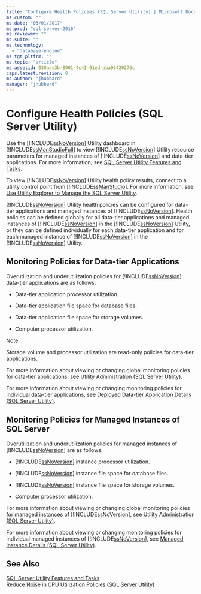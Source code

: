 ```yaml
---
title: "Configure Health Policies (SQL Server Utility) | Microsoft Docs"
ms.custom: ""
ms.date: "03/01/2017"
ms.prod: "sql-server-2016"
ms.reviewer: ""
ms.suite: ""
ms.technology: 
  - "database-engine"
ms.tgt_pltfrm: ""
ms.topic: "article"
ms.assetid: 030aac3b-8901-4c41-91ed-aba96420276c
caps.latest.revision: 8
ms.author: "jhubbard"
manager: "jhubbard"
---
```

# Configure Health Policies (SQL Server Utility)
  Use the [!INCLUDE[ssNoVersion](../../a9notintoc/includes/ssnoversion-md.md)] Utility dashboard in [!INCLUDE[ssManStudioFull](../../a9notintoc/includes/ssmanstudiofull-md.md)] to view [!INCLUDE[ssNoVersion](../../a9notintoc/includes/ssnoversion-md.md)] Utility resource parameters for managed instances of [!INCLUDE[ssNoVersion](../../a9notintoc/includes/ssnoversion-md.md)] and data-tier applications. For more information, see [SQL Server Utility Features and Tasks](../../relational-databases/manage/sql-server-utility-features-and-tasks.md).  
  
 To view [!INCLUDE[ssNoVersion](../../a9notintoc/includes/ssnoversion-md.md)] Utility health policy results, connect to a utility control point from [!INCLUDE[ssManStudio](../../a9notintoc/includes/ssmanstudio-md.md)]. For more information, see [Use Utility Explorer to Manage the SQL Server Utility](../../relational-databases/manage/use-utility-explorer-to-manage-the-sql-server-utility.md).  
  
 [!INCLUDE[ssNoVersion](../../a9notintoc/includes/ssnoversion-md.md)] Utility health policies can be configured for data-tier applications and managed instances of [!INCLUDE[ssNoVersion](../../a9notintoc/includes/ssnoversion-md.md)]. Health policies can be defined globally for all data-tier applications and managed instances of [!INCLUDE[ssNoVersion](../../a9notintoc/includes/ssnoversion-md.md)] in the [!INCLUDE[ssNoVersion](../../a9notintoc/includes/ssnoversion-md.md)] Utility, or they can be defined individually for each data-tier application and for each managed instance of [!INCLUDE[ssNoVersion](../../a9notintoc/includes/ssnoversion-md.md)] in the [!INCLUDE[ssNoVersion](../../a9notintoc/includes/ssnoversion-md.md)] Utility.  
  
## Monitoring Policies for Data-tier Applications  
 Overutilization and underutilization policies for [!INCLUDE[ssNoVersion](../../a9notintoc/includes/ssnoversion-md.md)] data-tier applications are as follows:  
  
-   Data-tier application processor utilization.  
  
-   Data-tier application file space for database files.  
  
-   Data-tier application file space for storage volumes.  
  
-   Computer processor utilization.  
  
> [!NOTE]  
>  Storage volume and processor utilization are read-only policies for data-tier applications.  
  
 For more information about viewing or changing global monitoring policies for data-tier applications, see [Utility Administration &#40;SQL Server Utility&#41;](../../a9retired/utility-administration-sql-server-utility.md).  
  
 For more information about viewing or changing monitoring policies for individual data-tier applications, see [Deployed Data-tier Application Details &#40;SQL Server Utility&#41;](../../a9retired/deployed-data-tier-application-details-sql-server-utility.md).  
  
## Monitoring Policies for Managed Instances of SQL Server  
 Overutilization and underutilization policies for managed instances of [!INCLUDE[ssNoVersion](../../a9notintoc/includes/ssnoversion-md.md)] are as follows:  
  
-   [!INCLUDE[ssNoVersion](../../a9notintoc/includes/ssnoversion-md.md)] instance processor utilization.  
  
-   [!INCLUDE[ssNoVersion](../../a9notintoc/includes/ssnoversion-md.md)] instance file space for database files.  
  
-   [!INCLUDE[ssNoVersion](../../a9notintoc/includes/ssnoversion-md.md)] instance file space for storage volumes.  
  
-   Computer processor utilization.  
  
 For more information about viewing or changing global monitoring policies for managed instances of [!INCLUDE[ssNoVersion](../../a9notintoc/includes/ssnoversion-md.md)], see [Utility Administration &#40;SQL Server Utility&#41;](../../a9retired/utility-administration-sql-server-utility.md).  
  
 For more information about viewing or changing monitoring policies for individual managed instances of [!INCLUDE[ssNoVersion](../../a9notintoc/includes/ssnoversion-md.md)], see [Managed Instance Details &#40;SQL Server Utility&#41;](../../a9retired/managed-instance-details-sql-server-utility.md).  
  
## See Also  
 [SQL Server Utility Features and Tasks](../../relational-databases/manage/sql-server-utility-features-and-tasks.md)   
 [Reduce Noise in CPU Utilization Policies &#40;SQL Server Utility&#41;](../../relational-databases/manage/reduce-noise-in-cpu-utilization-policies-sql-server-utility.md)  
  
  